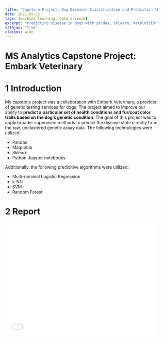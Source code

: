 ```yaml
---
title: "Capstone Project: Dog Diseases Classification and Prediction though Genetic Composition"
date: 2021-05-05
tags: [machine learning, data science]
excerpt: "Predicting disease in dogs with pandas, sklearn, matplotlib"
mathjax: "true"
classes: wide
---
```


# MS Analytics Capstone Project: Embark Veterinary

# 1 Introduction

My capstone project was a collaboration with Embark Veterinary, a provider of genetic testing services for dogs. The project aimed to improve our ability to **predict a particular set of health conditions and fur/coat color traits based on the dog’s genetic condition**. The goal of this project was to apply broader supervised methods to predict the disease state directly from the raw, unclustered genetic assay data. The following technologies were utilized:

- Pandas
- Matplotlib
- Sklearn 
- Python Jupyter notebooks

Additionally, the following predicitive algorithms were utilized:

- Multi-nominal Logistic Regression
- k-NN
- SVM
- Random Forest

# 2 Report

<embed src="{{ site.url }}{{ site.baseurl }}/images/embark/Embark_Team_2_Final_Report.pdf" width="500" height="375" type="application/pdf">
